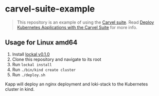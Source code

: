# carvel-suite-example

> This repository is an example of using the [Carvel suite](https://carvel.dev/).
> Read [Deploy Kubernetes Applications with the Carvel Suite](https://dustinspecker.com/posts/deploy-kubernetes-applications-carvel-suite/) for more info.

## Usage for Linux amd64

1. Install [lockal v0.1.0](https://github.com/dustinspecker/lockal)
1. Clone this repository and navigate to its root
1. Run `lockal install`
1. Run `./bin/kind create cluster`
1. Run `./deploy.sh`

Kapp will deploy an nginx deployment and loki-stack to the Kubernetes cluster in kind.
